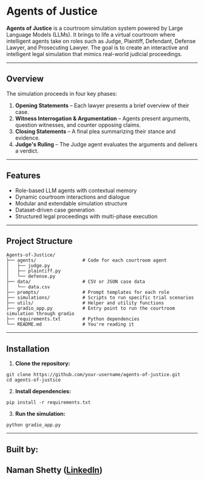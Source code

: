 #  Agents of Justice

**Agents of Justice** is a courtroom simulation system powered by Large Language Models (LLMs). It brings to life a virtual courtroom where intelligent agents take on roles such as Judge, Plaintiff, Defendant, Defense Lawyer, and Prosecuting Lawyer. The goal is to create an interactive and intelligent legal simulation that mimics real-world judicial proceedings.

---

##  Overview

The simulation proceeds in four key phases:

1. **Opening Statements** – Each lawyer presents a brief overview of their case.
2. **Witness Interrogation & Argumentation** – Agents present arguments, question witnesses, and counter opposing claims.
3. **Closing Statements** – A final plea summarizing their stance and evidence.
4. **Judge's Ruling** – The Judge agent evaluates the arguments and delivers a verdict.

---

##  Features

- Role-based LLM agents with contextual memory
- Dynamic courtroom interactions and dialogue
- Modular and extendable simulation structure
- Dataset-driven case generation
- Structured legal proceedings with multi-phase execution

---

##  Project Structure

```
Agents-of-Justice/
├── agents/                 # Code for each courtroom agent
│   ├── judge.py
│   ├── plaintiff.py
│   └── defense.py
├── data/                   # CSV or JSON case data
│   └── data.csv
├── prompts/                # Prompt templates for each role
├── simulations/            # Scripts to run specific trial scenarios
├── utils/                  # Helper and utility functions
├── gradio_app.py           # Entry point to run the courtroom simulation through gradio
├── requirements.txt        # Python dependencies
└── README.md               # You're reading it
```

---

##  Installation

1. **Clone the repository:**

```
git clone https://github.com/your-username/agents-of-justice.git
cd agents-of-justice
```

2. **Install dependencies:**

```
pip install -r requirements.txt
```

3. **Run the simulation:**

```
python gradio_app.py
```

---

## Built by:

**Naman Shetty** ([LinkedIn](https://www.linkedin.com/in/naman-v-shetty))
---
